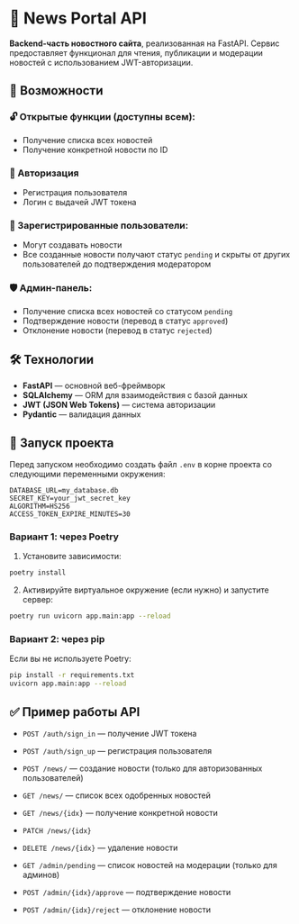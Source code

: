 # 📰 News Portal API

**Backend-часть новостного сайта**, реализованная на FastAPI. Сервис предоставляет функционал для чтения, публикации и модерации новостей с использованием JWT-авторизации.  

## 🚀 Возможности

### 🔓 Открытые функции (доступны всем):
- Получение списка всех новостей
- Получение конкретной новости по ID

### 🔐 Авторизация
- Регистрация пользователя
- Логин с выдачей JWT токена

### 👤 Зарегистрированные пользователи:
- Могут создавать новости
- Все созданные новости получают статус `pending` и скрыты от других пользователей до подтверждения модератором

### 🛡 Админ-панель:
- Получение списка всех новостей со статусом `pending`
- Подтверждение новости (перевод в статус `approved`)
- Отклонение новости (перевод в статус `rejected`)

## 🛠 Технологии

- **FastAPI** — основной веб-фреймворк
- **SQLAlchemy** — ORM для взаимодействия с базой данных
- **JWT (JSON Web Tokens)** — система авторизации
- **Pydantic** — валидация данных


## 🧪 Запуск проекта

Перед запуском необходимо создать файл `.env` в корне проекта со следующими переменными окружения:

```env
DATABASE_URL=my_database.db
SECRET_KEY=your_jwt_secret_key
ALGORITHM=HS256
ACCESS_TOKEN_EXPIRE_MINUTES=30
```

### Вариант 1: через Poetry

1. Установите зависимости:

```bash
poetry install
```

2. Активируйте виртуальное окружение (если нужно) и запустите сервер:

```bash
poetry run uvicorn app.main:app --reload
```

### Вариант 2: через pip

Если вы не используете Poetry:

```bash
pip install -r requirements.txt
uvicorn app.main:app --reload
```

## ✅ Пример работы API

- `POST /auth/sign_in` — получение JWT токена
- `POST /auth/sign_up` — регистрация пользователя

- `POST /news/` — создание новости (только для авторизованных пользователей)  
- `GET /news/` — список всех одобренных новостей  
- `GET /news/{idx}` — получение конкретной новости 
- `PATCH /news/{idx}`
- `DELETE /news/{idx}` — удаление новости

- `GET /admin/pending` — список новостей на модерации (только для админов)  
- `POST /admin/{idx}/approve` — подтверждение новости  
- `POST /admin/{idx}/reject` — отклонение новости  
